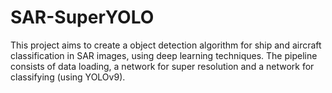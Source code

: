 # SAR-SuperYOLO
This project aims to create a object detection algorithm for ship and aircraft classification in SAR images, using deep learning techniques.
The pipeline consists of data loading, a network for super resolution and a network for classifying (using YOLOv9).
